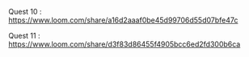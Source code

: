 Quest 10 : https://www.loom.com/share/a16d2aaaf0be45d99706d55d07bfe47c

Quest 11 : https://www.loom.com/share/d3f83d86455f4905bcc6ed2fd300b6ca